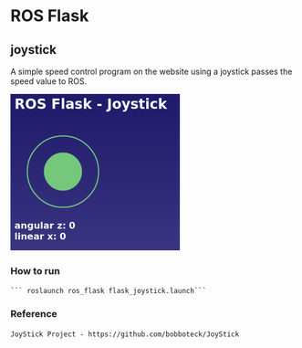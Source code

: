 # ROS Flask

## joystick

A simple speed control program on the website using a joystick passes the speed value to ROS.

![image info](./png/ros_flask_joystick.png)

### How to run

    ``` roslaunch ros_flask flask_joystick.launch```

### Reference

    JoyStick Project - https://github.com/bobboteck/JoyStick